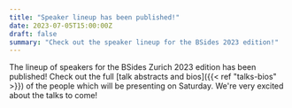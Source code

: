 ```yaml
---
title: "Speaker lineup has been published!"
date: 2023-07-05T15:00:00Z
draft: false
summary: "Check out the speaker lineup for the BSides 2023 edition!"
---
```


The lineup of speakers for the BSides Zurich 2023 edition has been published!
Check out the full [talk abstracts and bios]({{< ref "talks-bios" >}}) of
the people which will be presenting on Saturday. We're very excited about the
talks to come!
